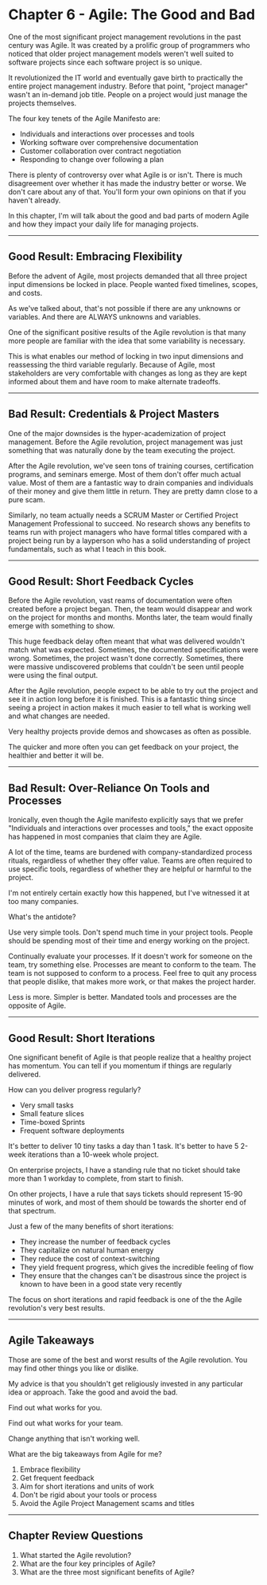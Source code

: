 # Chapter 6 - Agile: The Good and Bad

One of the most significant project management revolutions in the past century was Agile. It was created by a prolific group of programmers who noticed that older project management models weren't well suited to software projects since each software project is so unique.

It revolutionized the IT world and eventually gave birth to practically the entire project management industry. Before that point, "project manager" wasn't an in-demand job title. People on a project would just manage the projects themselves.

The four key tenets of the Agile Manifesto are:

- Individuals and interactions over processes and tools
- Working software over comprehensive documentation
- Customer collaboration over contract negotiation
- Responding to change over following a plan

There is plenty of controversy over what Agile is or isn't. There is much disagreement over whether it has made the industry better or worse. We don't care about any of that. You'll form your own opinions on that if you haven't already.

In this chapter, I'm will talk about the good and bad parts of modern Agile and how they impact your daily life for managing projects.

---

## Good Result: Embracing Flexibility

Before the advent of Agile, most projects demanded that all three project input dimensions be locked in place. People wanted fixed timelines, scopes, and costs.

As we've talked about, that's not possible if there are any unknowns or variables. And there are ALWAYS unknowns and variables.

One of the significant positive results of the Agile revolution is that many more people are familiar with the idea that some variability is necessary.

This is what enables our method of locking in two input dimensions and reassessing the third variable regularly. Because of Agile, most stakeholders are very comfortable with changes as long as they are kept informed about them and have room to make alternate tradeoffs.

---

## Bad Result: Credentials & Project Masters

One of the major downsides is the hyper-academization of project management. Before the Agile revolution, project management was just something that was naturally done by the team executing the project.

After the Agile revolution, we've seen tons of training courses, certification programs, and seminars emerge. Most of them don't offer much actual value. Most of them are a fantastic way to drain companies and individuals of their money and give them little in return. They are pretty damn close to a pure scam.

Similarly, no team actually needs a SCRUM Master or Certified Project Management Professional to succeed. No research shows any benefits to teams run with project managers who have formal titles compared with a project being run by a layperson who has a solid understanding of project fundamentals, such as what I teach in this book.

---

## Good Result: Short Feedback Cycles

Before the Agile revolution, vast reams of documentation were often created before a project began. Then, the team would disappear and work on the project for months and months. Months later, the team would finally emerge with something to show.

This huge feedback delay often meant that what was delivered wouldn't match what was expected. Sometimes, the documented specifications were wrong. Sometimes, the project wasn't done correctly. Sometimes, there were massive undiscovered problems that couldn't be seen until people were using the final output.

After the Agile revolution, people expect to be able to try out the project and see it in action long before it is finished. This is a fantastic thing since seeing a project in action makes it much easier to tell what is working well and what changes are needed.

Very healthy projects provide demos and showcases as often as possible.

The quicker and more often you can get feedback on your project, the healthier and better it will be.

---

## Bad Result: Over-Reliance On Tools and Processes

Ironically, even though the Agile manifesto explicitly says that we prefer "Individuals and interactions over processes and tools," the exact opposite has happened in most companies that claim they are Agile.

A lot of the time, teams are burdened with company-standardized process rituals, regardless of whether they offer value. Teams are often required to use specific tools, regardless of whether they are helpful or harmful to the project.

I'm not entirely certain exactly how this happened, but I've witnessed it at too many companies.

What's the antidote?

Use very simple tools. Don't spend much time in your project tools. People should be spending most of their time and energy working on the project.

Continually evaluate your processes. If it doesn't work for someone on the team, try something else. Processes are meant to conform to the team. The team is not supposed to conform to a process. Feel free to quit any process that people dislike, that makes more work, or that makes the project harder.

Less is more. Simpler is better. Mandated tools and processes are the opposite of Agile.

---

## Good Result: Short Iterations

One significant benefit of Agile is that people realize that a healthy project has momentum. You can tell if you momentum if things are regularly delivered.

How can you deliver progress regularly?

- Very small tasks
- Small feature slices
- Time-boxed Sprints
- Frequent software deployments

It's better to deliver 10 tiny tasks a day than 1 task. It's better to have 5 2-week iterations than a 10-week whole project.

On enterprise projects, I have a standing rule that no ticket should take more than 1 workday to complete, from start to finish.

On other projects, I have a rule that says tickets should represent 15-90 minutes of work, and most of them should be towards the shorter end of that spectrum.

Just a few of the many benefits of short iterations:
- They increase the number of feedback cycles
- They capitalize on natural human energy
- They reduce the cost of context-switching
- They yield frequent progress, which gives the incredible feeling of flow
- They ensure that the changes can't be disastrous since the project is known to have been in a good state very recently

The focus on short iterations and rapid feedback is one of the the Agile revolution's very best results.

---

## Agile Takeaways

Those are some of the best and worst results of the Agile revolution. You may find other things you like or dislike.

My advice is that you shouldn't get religiously invested in any particular idea or approach. Take the good and avoid the bad.

Find out what works for you.

Find out what works for your team.

Change anything that isn't working well.

What are the big takeaways from Agile for me?
1. Embrace flexibility
2. Get frequent feedback
3. Aim for short iterations and units of work
4. Don't be rigid about your tools or process
5. Avoid the Agile Project Management scams and titles

---

## Chapter Review Questions
1. What started the Agile revolution?
2. What are the four key principles of Agile?
3. What are the three most significant benefits of Agile?
